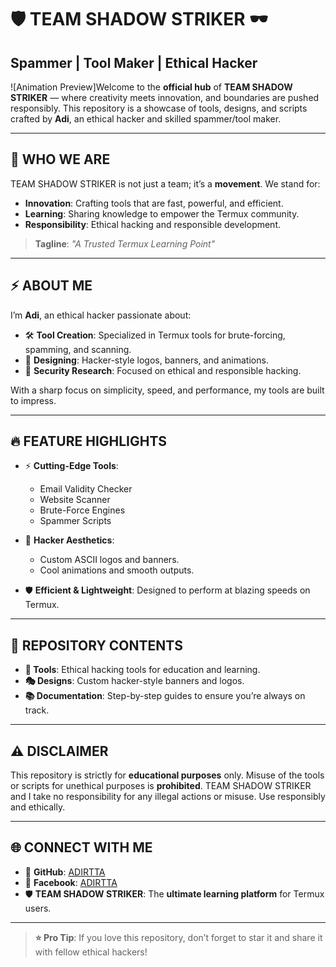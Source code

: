 # 🛡️ TEAM SHADOW STRIKER 🕶️  
## **Spammer | Tool Maker | Ethical Hacker**  

![Animation Preview]Welcome to the **official hub** of **TEAM SHADOW STRIKER** — where creativity meets innovation, and boundaries are pushed responsibly. This repository is a showcase of tools, designs, and scripts crafted by **Adi**, an ethical hacker and skilled spammer/tool maker.  

---

## 🌌 **WHO WE ARE**  
TEAM SHADOW STRIKER is not just a team; it’s a **movement**. We stand for:  
- **Innovation**: Crafting tools that are fast, powerful, and efficient.  
- **Learning**: Sharing knowledge to empower the Termux community.  
- **Responsibility**: Ethical hacking and responsible development.  

> **Tagline**: *"A Trusted Termux Learning Point"*  

---

## ⚡ **ABOUT ME**  
I’m **Adi**, an ethical hacker passionate about:  
- 🛠️ **Tool Creation**: Specialized in Termux tools for brute-forcing, spamming, and scanning.  
- 🎨 **Designing**: Hacker-style logos, banners, and animations.  
- 🔐 **Security Research**: Focused on ethical and responsible hacking.  

With a sharp focus on simplicity, speed, and performance, my tools are built to impress.  

---

## 🔥 **FEATURE HIGHLIGHTS**  
- ⚡ **Cutting-Edge Tools**:  
  - Email Validity Checker  
  - Website Scanner  
  - Brute-Force Engines  
  - Spammer Scripts  

- 🎨 **Hacker Aesthetics**:  
  - Custom ASCII logos and banners.  
  - Cool animations and smooth outputs.  

- 🛡️ **Efficient & Lightweight**: Designed to perform at blazing speeds on Termux.  

---

## 🧰 **REPOSITORY CONTENTS**  
- **🚀 Tools**: Ethical hacking tools for education and learning.  
- **🎭 Designs**: Custom hacker-style banners and logos.  
- **📚 Documentation**: Step-by-step guides to ensure you’re always on track.  

---

## ⚠️ **DISCLAIMER**  
This repository is strictly for **educational purposes** only. Misuse of the tools or scripts for unethical purposes is **prohibited**. TEAM SHADOW STRIKER and I take no responsibility for any illegal actions or misuse. Use responsibly and ethically.  

---

## 🌐 **CONNECT WITH ME**  
- 🖤 **GitHub**: [ADIRTTA](https://github.com/ADIRTTA)  
- 🔴 **Facebook**: [ADIRTTA](https://www.facebook.com/ADIRTTA)  
- 🛡️ **TEAM SHADOW STRIKER**: The **ultimate learning platform** for Termux users.  

---

> **⭐ Pro Tip**: If you love this repository, don’t forget to star it and share it with fellow ethical hackers!
> 
